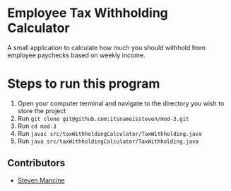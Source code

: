 # Employee Tax Withholding Calculator

A small application to calculate how much you should withhold from employee paychecks based on weekly income. 

# Steps to run this program 

1. Open your computer terminal and navigate to the directory you wish to store the project
2. Run `git clone git@github.com:itsnameissteven/mod-3.git`
3. Run `cd mod-3`
4. Run `javac src/taxWithholdingCalculator/TaxWithholding.java`
5. Run `java src/taxWithholdingCalculator/TaxWithholding.java`

## Contributors

- [Steven Mancine](https://github.com/itsnameisteven)

